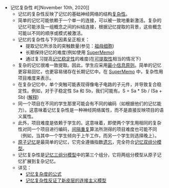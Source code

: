 - 记忆复杂性 #[[November 10th, 2020]] 
    - 记忆的复杂性反映了记忆的基础神经网络的结构[复杂性](https://en.wikipedia.org/wiki/Complexity)。
    - 简单的记忆可能依赖于一个单一的连接，可以被一致地重新激活。复杂的记忆可能涉及一组概念之间的纠结连接，根据记忆提取的背景，这些概念可能以不同的顺序或模式被激活。
    - 记忆的复杂性与下列因素呈正相关：
        - 提取记忆所涉及的突触数量(参见：[祖母细胞](https://supermemo.guru/wiki/Grandmother_cell))
        - 长期保持记忆的难度(例如使用 [SuperMemo](https://supermemo.guru/wiki/SuperMemo))
        - 通过复习提高[记忆稳定性](https://supermemo.guru/wiki/Memory_stability)的难度(在[可提取性](https://supermemo.guru/wiki/Retrievability)相当的情况下)
    - 复杂的记忆很难一致提取。因此，学生应采用[最小信息原则](https://supermemo.guru/wiki/Minimum_information_principle)。简单的记忆更容易回忆，也更容易储存在长期记忆中。在 [SuperMemo](https://supermemo.guru/wiki/SuperMemo) 中，复杂性用项目难度来表示。
    - 在复杂记忆中，单个突触可能表现得像电子电路的子元件，并导致复合稳定性。例如，对于子稳定性 Sa 和 Sb，我们可能有。S = Sa * Sb / (Sa + Sb) ([解释](https://supermemo.guru/wiki/Complexity_of_memories_in_spaced_repetition))
    - 同一个项目在不同的学生那里可能会有不同的编码（如根据他们的记忆能力）。这意味着记忆复杂性是一种神经网络属性，而不是直接反映项目的语义属性。
    - 此外，项目难度是依赖于学生的。这意味着，即使两个学生用相同的复杂性对同一个项目进行编码，[间隔重复](https://supermemo.guru/wiki/Spaced_repetition)算法所测得的项目难度也可能不同（例如，当其中一个学生倾向于上午工作，而另一个学生则选择晚上）。
    - [原子记忆](https://supermemo.guru/wiki/Atomic_memory)是最简单的记忆，它完全遵循指数[遗忘](https://supermemo.guru/wiki/Forgetting)，完全符合[记忆双组分模型](https://supermemo.guru/wiki/Two_component_model_of_memory)。
    - 记忆复杂性是[记忆三组分模型](https://supermemo.guru/wiki/Three_component_model_of_memory)中的第三个组分，它将两组分模型从原子记忆扩展到复杂记忆。
    - 详见：
        - [记忆复杂度的公式](https://supermemo.guru/wiki/Complexity_of_memories_in_spaced_repetition)
        - [记忆复杂性反证了新皮层的连接主义模型](https://supermemo.guru/wiki/The_truth_about_grandmother_cells#Memory_stability_underlies_computability)
